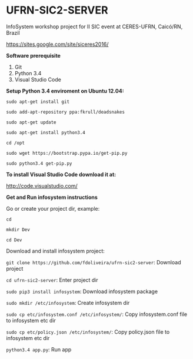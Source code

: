 # UFRN-SIC2-SERVER

InfoSystem workshop project for II SIC event at CERES-UFRN, Caicó/RN, Brazil

https://sites.google.com/site/siceres2016/

<b>Software prerequisite</b>

1. Git
2. Python 3.4
3. Visual Studio Code


<b>Setup Python 3.4 enviroment on Ubuntu 12.04:</b>

`sudo apt-get install git`

`sudo add-apt-repository ppa:fkrull/deadsnakes`

`sudo apt-get update`

`sudo apt-get install python3.4`

`cd /opt`

`sudo wget https://bootstrap.pypa.io/get-pip.py`

`sudo python3.4 get-pip.py`


<b>To install Visual Studio Code download it at:</b>

http://code.visualstudio.com/


<b>Get and Run infosystem instructions</b>

Go or create your project dir, example:

`cd`

`mkdir Dev`

`cd Dev`

Download and install infosystem project:

`git clone https://github.com/fdoliveira/ufrn-sic2-server`: Download project

`cd ufrn-sic2-server`: Enter project dir

`sudo pip3 install infosystem`: Download infosystem package

`sudo mkdir /etc/infosystem`: Create infosystem dir

`sudo cp etc/infosystem.conf /etc/infosystem/`: Copy infosystem.conf file to infosystem etc dir

`sudo cp etc/policy.json /etc/infosystem/`: Copy policy.json file to infosystem etc dir

`python3.4 app.py`: Run app
